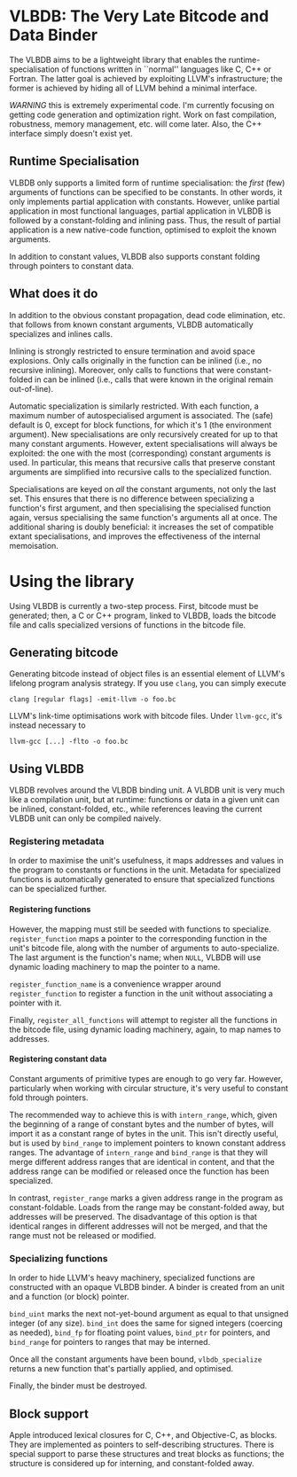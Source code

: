 VLBDB: The Very Late Bitcode and Data Binder
============================================

The VLBDB aims to be a lightweight library that enables the
runtime-specialisation of functions written in ``normal'' languages
like C, C++ or Fortran.  The latter goal is achieved by exploiting
LLVM's infrastructure; the former is achieved by hiding all of LLVM
behind a minimal interface.

_WARNING_ this is extremely experimental code.  I'm currently focusing
on getting code generation and optimization right.  Work on fast
compilation, robustness, memory management, etc. will come later.
Also, the C++ interface simply doesn't exist yet.

Runtime Specialisation
----------------------

VLBDB only supports a limited form of runtime specialisation: the
_first_ (few) arguments of functions can be specified to be constants.
In other words, it only implements partial application with constants.
However, unlike partial application in most functional languages,
partial application in VLBDB is followed by a constant-folding and
inlining pass.  Thus, the result of partial application is a new
native-code function, optimised to exploit the known arguments.

In addition to constant values, VLBDB also supports constant folding
through pointers to constant data.

What does it do
---------------

In addition to the obvious constant propagation, dead code
elimination, etc. that follows from known constant arguments, VLBDB
automatically specializes and inlines calls.

Inlining is strongly restricted to ensure termination and avoid space
explosions.  Only calls originally in the function can be inlined
(i.e., no recursive inlining).  Moreover, only calls to functions that
were constant-folded in can be inlined (i.e., calls that were known in
the original remain out-of-line).

Automatic specialization is similarly restricted.  With each function,
a maximum number of autospecialised argument is associated.  The
(safe) default is 0, except for block functions, for which it's 1 (the
environment argument).  New specialisations are only recursively
created for up to that many constant arguments.  However, extent
specialisations will always be exploited: the one with the most
(corresponding) constant arguments is used.  In particular, this means
that recursive calls that preserve constant arguments are simplified
into recursive calls to the specialized function.

Specialisations are keyed on *all* the constant arguments, not only
the last set.  This ensures that there is no difference between
specializing a function's first argument, and then specialising the
specialised function again, versus specialising the same function's
arguments all at once.  The additional sharing is doubly beneficial:
it increases the set of compatible extant specialisations, and
improves the effectiveness of the internal memoisation.

Using the library
=================

Using VLBDB is currently a two-step process.  First, bitcode must be
generated; then, a C or C++ program, linked to VLBDB, loads the
bitcode file and calls specialized versions of functions in the
bitcode file.

## Generating bitcode

Generating bitcode instead of object files is an essential element of
LLVM's lifelong program analysis strategy.  If you use `clang`, you
can simply execute

    clang [regular flags] -emit-llvm -o foo.bc

LLVM's link-time optimisations work with bitcode files.  Under
`llvm-gcc`, it's instead necessary to

    llvm-gcc [...] -flto -o foo.bc

## Using VLBDB

VLBDB revolves around the VLBDB binding unit.  A VLBDB unit is very
much like a compilation unit, but at runtime: functions or data in a
given unit can be inlined, constant-folded, etc., while references
leaving the current VLBDB unit can only be compiled naively.

### Registering metadata

In order to maximise the unit's usefulness, it maps addresses and
values in the program to constants or functions in the unit.
Metadata for specialized functions is automatically generated to
ensure that specialized functions can be specialized further.

#### Registering functions

However, the mapping must still be seeded with functions to
specialize.  `register_function` maps a pointer to the corresponding
function in the unit's bitcode file, along with the number of
arguments to auto-specialize.  The last argument is the function's
name; when `NULL`, VLBDB will use dynamic loading machinery to map the
pointer to a name.

`register_function_name` is a convenience wrapper around
`register_function` to register a function in the unit without
associating a pointer with it.

Finally, `register_all_functions` will attempt to register all the
functions in the bitcode file, using dynamic loading machinery, again,
to map names to addresses.

#### Registering constant data

Constant arguments of primitive types are enough to go very far.
However, particularly when working with circular structure, it's very
useful to constant fold through pointers.

The recommended way to achieve this is with `intern_range`, which,
given the beginning of a range of constant bytes and the number of
bytes, will import it as a constant range of bytes in the unit.  This
isn't directly useful, but is used by `bind_range` to implement
pointers to known constant address ranges.  The advantage of
`intern_range` and `bind_range` is that they will merge different
address ranges that are identical in content, and that the address
range can be modified or released once the function has been
specialized.

In contrast, `register_range` marks a given address range in the
program as constant-foldable.  Loads from the range may be
constant-folded away, but addresses will be preserved.  The
disadvantage of this option is that identical ranges in different
addresses will not be merged, and that the range must not be released
or modified.

### Specializing functions

In order to hide LLVM's heavy machinery, specialized functions are
constructed with an opaque VLBDB binder.  A binder is created from an
unit and a function (or block) pointer.

`bind_uint` marks the next not-yet-bound argument as equal to that
unsigned integer (of any size). `bind_int` does the same for signed
integers (coercing as needed), `bind_fp` for floating point values,
`bind_ptr` for pointers, and `bind_range` for pointers to ranges that
may be interned.

Once all the constant arguments have been bound, `vlbdb_specialize`
returns a new function that's partially applied, and optimised.

Finally, the binder must be destroyed.

## Block support

Apple introduced lexical closures for C, C++, and Objective-C, as
blocks.  They are implemented as pointers to self-describing
structures.  There is special support to parse these structures and
treat blocks as functions; the structure is considered up for
interning, and constant-folded away.
